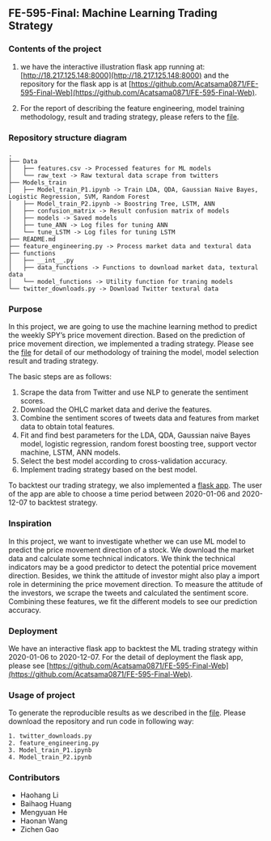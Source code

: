## FE-595-Final: Machine Learning Trading Strategy
### Contents of the project
1. we have the interactive illustration flask app running at:
[http://18.217.125.148:8000](http://18.217.125.148:8000) and the repository for
the flask app is at [https://github.com/Acatsama0871/FE-595-Final-Web](https://github.com/Acatsama0871/FE-595-Final-Web).

2. For the report of describing the feature engineering, 
model training methodology, result and trading strategy, please refers to the
[file](https://drive.google.com/file/d/1OJvW1QmYbK9ySPwLtOZA_25i6XtdfkSd/view?usp=sharing).

### Repository structure diagram
```
.
├── Data
│   ├── features.csv -> Processed features for ML models
│   └── raw_text -> Raw textural data scrape from twitters
├── Models_train
│   ├── Model_train_P1.ipynb -> Train LDA, QDA, Gaussian Naive Bayes, Logistic Regression, SVM, Random Forest
│   ├── Model_train_P2.ipynb -> Boostring Tree, LSTM, ANN
│   ├── confusion_matrix -> Result confusion matrix of models
│   ├── models -> Saved models
│   ├── tune_ANN -> Log files for tuning ANN
│   └── tune_LSTM -> Log files for tuning LSTM
├── README.md
├── feature_engineering.py -> Process market data and textural data
├── functions
│   ├── __int__.py
│   ├── data_functions -> Functions to download market data, textural data
│   └── model_functions -> Utility function for traning models
└── twitter_downloads.py -> Download Twitter textural data
```
### Purpose
In this project, we are going to use the machine learning method to predict 
the weekly SPY’s price movement direction. Based on the prediction of price
movement direction, we implemented a trading strategy. Please see the [file](https://drive.google.com/file/d/1OJvW1QmYbK9ySPwLtOZA_25i6XtdfkSd/view?usp=sharing)
for detail of our methodology of training the model, model selection result and
trading strategy.

The basic steps are as follows:
1. Scrape the data from Twitter and use NLP to generate the sentiment scores. 
2. Download the OHLC market data and derive the features.
3. Combine the sentiment scores of tweets data and features from market data
to obtain total features.
4. Fit and find best parameters for the LDA, QDA, Gaussian naive Bayes model, logistic regression, random forest
boosting tree, support vector machine, LSTM, ANN models.
5. Select the best model according to cross-validation accuracy.
6. Implement trading strategy based on the best model.

To backtest our trading strategy, we also implemented a [flask app](https://github.com/Acatsama0871/FE-595-Final-Web). The user of
the app are able to choose a time period between 2020-01-06 and 2020-12-07 to 
backtest strategy.

### Inspiration
In this project, we want to investigate whether we can use ML model to predict
the price movement direction of a stock. We download the market data and calculate
some technical indicators. We think the technical indicators may be a good
predictor to detect the potential price movement direction. Besides, we think
the attitude of investor might also play a import role in determining the
price movement direction. To measure the attitude of the investors, we scrape
the tweets and calculated the sentiment score. Combining these features, 
we fit the different models to see our prediction accuracy.

### Deployment
We have an interactive flask app to backtest the ML trading strategy within
2020-01-06 to 2020-12-07. For the detail of deployment the flask app, please
see 
[https://github.com/Acatsama0871/FE-595-Final-Web](https://github.com/Acatsama0871/FE-595-Final-Web).

### Usage of project
To generate the reproducible results as we described in the [file](https://drive.google.com/file/d/1OJvW1QmYbK9ySPwLtOZA_25i6XtdfkSd/view?usp=sharing). Please
download the repository and run code in following way:
```
1. twitter_downloads.py
2. feature_engineering.py
3. Model_train_P1.ipynb
4. Model_train_P2.ipynb
```

### Contributors
* Haohang Li
* Baihaog Huang
* Mengyuan He
* Haonan Wang
* Zichen Gao
